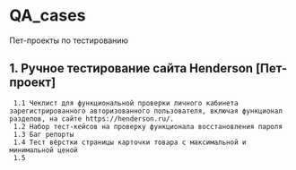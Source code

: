 # QA_cases
Пет-проекты по тестированию

## 1. Ручное тестирование сайта Henderson [Пет-проект]
     1.1 Чеклист для функциональной проверки личного кабинета зарегистрированного авторизованного пользователя, включая функционал разделов, на сайте https://henderson.ru/.
     1.2 Набор тест-кейсов на проверку функционала восстановления пароля
     1.3 Баг репорты
     1.4 Тест вёрстки страницы карточки товара с максимальной и минимальной ценой
     1.5
